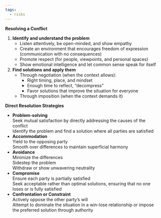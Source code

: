 ```yaml
---
tags:
  - risks
---
```



**Resolving a Conflict**
1. **Identify and understand the problem**
    - Listen attentively, be open-minded, and show empathy
    - Create an environment that encourages freedom of expression (communication with no consequences)
    - Promote respect (for people, viewpoints, and personal spaces)
    - Show emotional intelligence and let common sense speak for itself
2. **Find solutions and apply them**
    - Through negotiation (when the context allows):
        - Right timing, place, and mindset
        - Enough time to reflect, “decompress”
        - Favor solutions that improve the situation for everyone
    - Through imposition (when the context demands it)

**Direct Resolution Strategies**

- **Problem-solving**  
    Seek mutual satisfaction by directly addressing the causes of the conflict  
    Identify the problem and find a solution where all parties are satisfied
- **Accommodation**  
    Yield to the opposing party  
    Smooth over differences to maintain superficial harmony
- **Avoidance**  
    Minimize the differences  
    Sidestep the problem  
    Withdraw or show unwavering neutrality
- **Compromise**  
    Ensure each party is partially satisfied  
    Seek acceptable rather than optimal solutions, ensuring that no one loses or is fully satisfied
- **Confrontation or Constraint**  
    Actively oppose the other party’s will  
    Attempt to dominate the situation in a win-lose relationship or impose the preferred solution through authority
